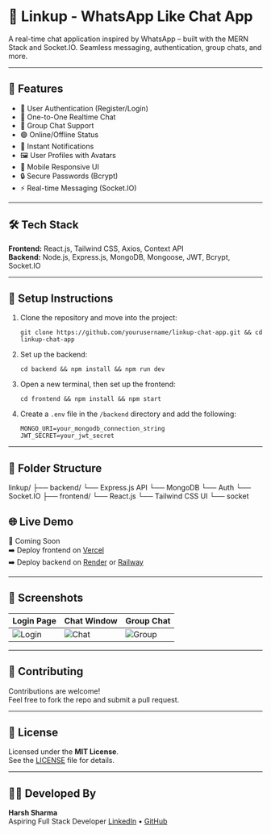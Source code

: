 # 📱 Linkup - WhatsApp Like Chat App

A real-time chat application inspired by WhatsApp – built with the MERN Stack and Socket.IO. Seamless messaging, authentication, group chats, and more.

---

## 🚀 Features

- 🔐 User Authentication (Register/Login)
- 💬 One-to-One Realtime Chat
- 👥 Group Chat Support
- 🟢 Online/Offline Status
- 📨 Instant Notifications
- 🖼️ User Profiles with Avatars
- 📱 Mobile Responsive UI
- 🔒 Secure Passwords (Bcrypt)
- ⚡ Real-time Messaging (Socket.IO)

---

## 🛠️ Tech Stack

**Frontend:** React.js, Tailwind CSS, Axios, Context API  
**Backend:** Node.js, Express.js, MongoDB, Mongoose, JWT, Bcrypt, Socket.IO

---

## 🔧 Setup Instructions

1. Clone the repository and move into the project:

   `git clone https://github.com/yourusername/linkup-chat-app.git && cd linkup-chat-app`

2. Set up the backend:

   `cd backend && npm install && npm run dev`

3. Open a new terminal, then set up the frontend:

   `cd frontend && npm install && npm start`

4. Create a `.env` file in the `/backend` directory and add the following:

   `MONGO_URI=your_mongodb_connection_string`  
   `JWT_SECRET=your_jwt_secret`

---

## 🧠 Folder Structure

linkup/ 
├── backend/
     └── Express.js API 
     └── MongoDB
     └── Auth 
     └── Socket.IO 
├── frontend/
     └── React.js
     └── Tailwind CSS UI
     └── socket

## 🌐 Live Demo

🔗 Coming Soon  
➡️ Deploy frontend on [Vercel](https://vercel.com)  
➡️ Deploy backend on [Render](https://render.com) or [Railway](https://railway.app)

---

## 📸 Screenshots

| Login Page | Chat Window | Group Chat |
|------------|-------------|------------|
| ![Login](./screenshots/login.png) | ![Chat](./screenshots/chat.png) | ![Group](./screenshots/group.png) |

---

## 🙌 Contributing

Contributions are welcome!  
Feel free to fork the repo and submit a pull request.

---

## 📄 License

Licensed under the **MIT License**.  
See the [LICENSE](LICENSE) file for details.

---

## 👨‍💻 Developed By

**Harsh Sharma**  
Aspiring Full Stack Developer
[LinkedIn]([https://www.linkedin.com/in/harsh41sharma/]) • [GitHub](https://github.com/harsh41sharma)


